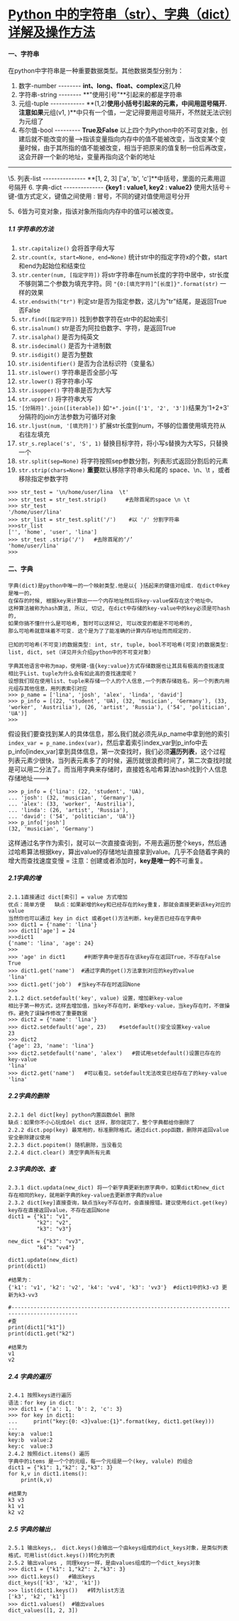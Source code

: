 # [Python 中的字符串（str）、字典（dict）详解及操作方法](https://www.cnblogs.com/shiqi17/p/9305154.html)

#### 一、字符串

在python中字符串是一种重要数据类型。其他数据类型分别为：

1. 数字-number -------- **int、long、float、complex**这几种
2. 字符串-string -------- **"使用引号"**引起来的都是字符串
3. 元组-tuple ------------ **(1,2)**使用小括号引起来的元素，中间用逗号隔开.
   注意如果**元组(v1, )**中只有一个值，一定记得要用逗号隔开，不然就无法识别为元组了
4. 布尔值-bool --------- **True及False**
   以上四个为Python中的不可变对象，创建后就不能改变的量-->指该变量指向内存中的值不能被改变，当改变某个变量时候，由于其所指的值不能被改变，相当于把原来的值复制一份后再改变，这会开辟一个新的地址，变量再指向这个新的地址

------

\5. 列表-list --------------- **[1, 2, 3] ['a', 'b', 'c']**中括号，里面的元素用逗号隔开 6. 字典-dict -------------- **{key1 : value1, key2 : value2}** 使用大括号＋键-值方式定义，键值之间使用 : 冒号，不同的键对值使用逗号分开

5、6皆为可变对象，指该对象所指向内存中的值可以被改变。

##### 1.1 字符串的方法

1. `str.capitalize()` 会将首字母大写
2. `str.count(x, start=None, end=None)` 统计str中的指定字符x的个数，start和end为起始位和结束位
3. `str.center(num, [指定字符])` 将str字符串在num长度的字符中居中，str长度不够则第二个参数为填充字符。同 `"{0:[填充字符]^[长度]}".format(str)` 一样的效果
4. `str.endswith("tr")` 判定str是否为指定参数，这儿为"tr"结尾，是返回True 否False
5. `str.find([指定字符])` 找到参数字符在str中的起始索引
6. `str.isalnum()` str是否为阿拉伯数字、字符，是返回True
7. `str.isalpha()` 是否为纯英文
8. `str.isdecimal()` 是否为十进制数
9. `str.isdigit()` 是否为整数
10. `str.isidentifier()` 是否为合法标识符（变量名）
11. `str.islower()` 字符串是否全部小写
12. `str.lower()` 将字符串小写
13. `str.isupper()` 字符串是否为大写
14. `str.upper()` 将字符串大写
15. `'[分隔符]'.join([iterable])` 如`"+".join(['1', '2', '3'])`结果为'1+2+3' 分隔符的join方法参数为可循环对象
16. `str.ljust(num, '[填充符]')` 扩展str长度到num，不够的位置使用填充符从右往左填充
17. `str_s.replace('s', 'S', 1)` 替换目标字符，将小写s替换为大写S，只替换一个
18. `str.split(sep=None)` 将字符按照sep参数分割，列表形式返回分割后的元素
19. `str.strip(chars=None)` **重要**默认移除字符串头和尾的 space、\n、\t ，或者移除指定参数字符

```
>>> str_test = '\n/home/user/lina  \t'
>>> str_test = str_test.strip()      #去除首尾的space \n \t 
>>> str_test
'/home/user/lina'
>>> str_list = str_test.split('/')    #以 '/' 分割字符串
>>>str_list
['', 'home', 'user', 'lina']
>>> str_test .strip('/')   #去除首尾的‘/’
'home/user/lina'
>>>
```

#### 二、字典

```
字典(dict)是python中唯一的一个映射类型.他是以{ }括起来的键值对组成. 在dict中key是唯一的，
在保存的时候, 根据key来计算出⼀一个内存地址然后将key-value保存在这个地址中。
这种算法被称为hash算法, 所以, 切记, 在dict中存储的key-value中的key必须是可hash的,
如果你搞不懂什什么是可哈希, 暂时可以这样记, 可以改变的都是不可哈希的,
那么可哈希就意味着不可变. 这个是为了了能准确的计算内存地址⽽而规定的.

已知的可哈希(不可变)的数据类型: int, str, tuple, bool不可哈希(可变)的数据类型: list, dict, set（详见开头介绍python中的不可变对象）

字典其他语言中称为map，使用键-值{key:value}方式存储数据也让其具有极高的查找速度
相比于List、tuple为什么会有如此高的查找速度呢？
设想我们现在使用list、tuple来存储一个人的个人信息,一个列表存储姓名，另一个列表内用元组存其他信息，用列表索引对应
>>> p_name = ['lina', 'josh', 'alex', 'linda', 'david']
>>> p_info = [(22, 'student', 'UA), (32, 'musician', 'Germany'), (33, 'worker', 'Austrilia'), (26, 'artist', 'Russia'), ('54', 'politician', 'UA')]
>>>
```

假设我们要查找到某人的具体信息，那么我们就必须先从p_name中拿到他的索引`index_var = p_name.index(var)`，然后拿着索引index_var到p_info中去p_info[index_var]拿到具体信息，第一次查找时，我们必须**遍历列表**，这个过程列表元素少很快，当列表元素多了的时候，遍历就很浪费时间了，第二次查找时就是可以用二分法了。而当用字典来存储时，直接姓名哈希算法hash找到个人信息存储地址--->

```
>>> p_info = {'lina': (22, 'student', 'UA),
... 'josh': (32, 'musician', 'Germany'),
... 'alex': (33, 'worker', 'Austrilia'),
... 'linda': (26, 'artist', 'Russia'),
... 'david': ('54', 'politician', 'UA')}
>>> p_info['josh']
(32, 'musician', 'Germany')
```

这样通过名字作为索引，就可以一次直接查询到，不用去遍历整个keys，然后通过哈希算法根据key，算出value的存储地址直接拿到value。几乎不会随着字典的增大而查找速度变慢 =
注意：创建或者添加时，**key是唯一的**不可重复。

##### 2.1字典的增

```
2.1.1直接通过 dict[索引] = value 方式增加
优点：简单方便   缺点：如果新增的key和已经存在的key重复，那就会直接更新该key对应的value
当然你也可以通过 key in dict 或者get()方法判断，key是否已经存在字典中
>>> dict1 = {'name': 'lina'}
>>> dict1['age'] = 24
>>>dict1
{'name': 'lina', 'age': 24}
>>> 
>>> 'age' in dict1      #判断字典中是否存在该key存在返回True，不存在False
True
>>> dict1.get('name')  #通过字典的get()方法拿到对应的key的value
'lina'
>>> dict1.get('job')  #当key不存在时返回None
>>>
2.1.2 dict.setdefault('key', value) 设置，增加新key-value
相比于第一种方式，这样去增加值，当key不存在时，新增key-value，当key存在时，不做操作。避免了误操作修改了重要数据
>>> dict2 = {'name': 'lina'}
>>> dict2.setdefault('age', 23)    #setdefault()安全设置key-value
23
>>> dict2
{'age': 23, 'name': 'lina'}
>>> dict2.setdefault('name', 'alex')   #尝试用setdefault()设置已存在的key-value
'lina'
>>> dict2.get('name')   #可以看见，setdefault无法改变已经存在了的key-value
'lina'
```

##### 2.2字典的删除

```
2.2.1 del dict[key] python内置函数del 删除
缺点：如果你不小心玩成del dict 这样，那你就完了，整个字典都给你删除了
2.2.2 dict.pop(key) 最常用的，标准删除格式。通过dict.pop函数，删除并返回value
安全删除建议使用
2.2.3 dict.popitem() 随机删除，当没看见
2.2.4 dict.clear() 清空字典所有元素
```

##### 2.3字典的改、查

```
2.3.1 dict.updata(new_dict) 将一个新字典更新到原字典中，如果dict和new_dict 存在相同的key，就用新字典的key-value去更新原字典的value
2.3.2 dict[key]直接查询，缺点当key不存在时，会直接报错。建议使用dict.get(key) key存在直接返回value，不存在返回None
dict1 = {"k1": "v1",
         "k2": "v2",
         "k3": "v3"}

new_dict = {"k3": "vv3",
         "k4": "vv4"}

dict1.update(new_dict)
print(dict1)

#结果为：
{'k1': 'v1', 'k2': 'v2', 'k4': 'vv4', 'k3': 'vv3'}  #dict1中的k3-v3 更新为k3-vv3

#-------------------------------------------------------------------------------------------
#查
print(dict1["k1"])
print(dict1.get("k2")

#结果为
v1
v2
```

##### 2.4 字典的遍历

```
2.4.1 按照keys进行遍历
语法：for key in dict:
>>> dict1 = {'a': 1, 'b': 2, 'c': 3}
>>> for key in dict1:
...     print("key:{0: <3}value:{1}".format(key, dict1.get(key)))
... 
key:a  value:1
key:b  value:2
key:c  value:3
2.4.2 按照dict.items() 遍历
字典中的items 是一个个的元组，每一个元组是一个(key, valule) 的组合
dict1 = {"k1": 1,"k2": 2,"k3": 3}
for k,v in dict1.items():
    print(k,v)

#结果为
k3 v3
k1 v1
k2 v2
```

##### 2.5 字典的输出

```
2.5.1 输出keys,， dict.keys()会输出一个由keys组成的dict_keys对象，是类似列表格式，可用list(dict.keys())转化为列表
2.5.2 输出values , 同理keys一样，是由values组成的一个dict_keys对象
>>> dict1 = {"k1": 1,"k2": 2,"k3": 3}
>>> dict1.keys()   #输出keys
dict_keys(['k3', 'k2', 'k1'])
>>> list(dict1.keys())   #转为list方法
['k3', 'k2', 'k1']
>>> dict1.values()  #输出values
dict_values([1, 2, 3])
```